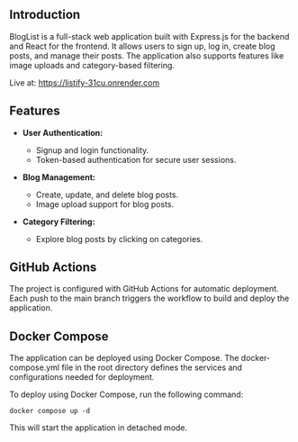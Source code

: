 ## Introduction

BlogList is a full-stack web application built with Express.js for the backend and React for the frontend. It allows users to sign up, log in, create blog posts, and manage their posts. The application also supports features like image uploads and category-based filtering.

Live at: https://listify-31cu.onrender.com

## Features

- **User Authentication:**
  - Signup and login functionality.
  - Token-based authentication for secure user sessions.

- **Blog Management:**
  - Create, update, and delete blog posts.
  - Image upload support for blog posts.

- **Category Filtering:**
  - Explore blog posts by clicking on categories.
    
## GitHub Actions

The project is configured with GitHub Actions for automatic deployment. Each push to the main branch triggers the workflow to build and deploy the application.

## Docker Compose

The application can be deployed using Docker Compose. The docker-compose.yml file in the root directory defines the services and configurations needed for deployment.

To deploy using Docker Compose, run the following command:

`docker compose up -d`

This will start the application in detached mode.

  
